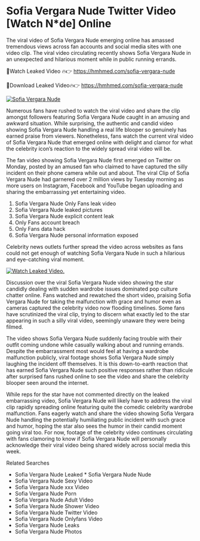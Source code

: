﻿# Sofia Vergara Nude Twitter Video [Watch N*de] Online

The viral video of ﻿Sofia Vergara Nude emerging online has amassed tremendous views across fan accounts and social media sites with one video clip. The viral video circulating recently shows ﻿Sofia Vergara Nude in an unexpected and hilarious moment while in public running errands. 

🔴Watch Leaked Video 🔥👉  https://hmhmed.com/sofia-vergara-nude 

🔴Download Leaked Video🔥👉  https://hmhmed.com/sofia-vergara-nude 

[![Sofia Vergara Nude](https://i.imgur.com/dJHk4Zq.gif)](https://hmhmed.com/sofia-vergara-nude)

Numerous fans have rushed to watch the viral video and share the clip amongst followers featuring ﻿Sofia Vergara Nude caught in an amusing and awkward situation. While surprising, the authentic and candid video showing ﻿Sofia Vergara Nude handling a real life blooper so genuinely has earned praise from viewers. Nonetheless, fans watch the current viral video of ﻿Sofia Vergara Nude that emerged online with delight and clamor for what the celebrity icon’s reaction to the widely spread viral video will be.

The fan video showing ﻿Sofia Vergara Nude first emerged on Twitter on Monday, posted by an amused fan who claimed to have captured the silly incident on their phone camera while out and about. The viral Clip of ﻿Sofia Vergara Nude had garnered over 2 million views by Tuesday morning as more users on Instagram, Facebook and YouTube began uploading and sharing the embarrassing yet entertaining video. 

1. ﻿Sofia Vergara Nude Only Fans leak video
2. ﻿Sofia Vergara Nude leaked pictures
3. ﻿Sofia Vergara Nude explicit content leak
4. Only Fans account breach
5. Only Fans data hack
6. ﻿Sofia Vergara Nude personal information exposed

Celebrity news outlets further spread the video across websites as fans could not get enough of watching ﻿Sofia Vergara Nude in such a hilarious and eye-catching viral moment. 

[![Watch Leaked Video.](https://miro.medium.com/v2/resize:fit:828/format:webp/1*cilzJN44JGOrTw9NJCrNHA.gif "Watch Leaked Video")](https://hmhmed.com/sofia-vergara-nude)

Discussion over the viral ﻿Sofia Vergara Nude video showing the star candidly dealing with sudden wardrobe issues dominated pop culture chatter online. Fans watched and rewatched the short video, praising ﻿Sofia Vergara Nude for taking the malfunction with grace and humor even as cameras captured the celebrity video now flooding timelines. Some fans have scrutinized the viral clip, trying to discern what exactly led to the star appearing in such a silly viral video, seemingly unaware they were being filmed.

The video shows ﻿Sofia Vergara Nude suddenly facing trouble with their outfit coming undone while casually walking about and running errands. Despite the embarrassment most would feel at having a wardrobe malfunction publicly, viral footage shows ﻿Sofia Vergara Nude simply laughing the incident off themselves. It is this down-to-earth reaction that has earned ﻿Sofia Vergara Nude such positive responses rather than ridicule after surprised fans rushed online to see the video and share the celebrity blooper seen around the internet.  

While reps for the star have not commented directly on the leaked embarrassing video, ﻿Sofia Vergara Nude will likely have to address the viral clip rapidly spreading online featuring quite the comedic celebrity wardrobe malfunction. Fans eagerly watch and share the video showing ﻿Sofia Vergara Nude handling the potentially humiliating public incident with such grace and humor, hoping the star also sees the humor in their candid moment going viral too. For now, footage of the celebrity video continues circulating with fans clamoring to know if ﻿Sofia Vergara Nude will personally acknowledge their viral video being shared widely across social media this week.

Related Searches
* ﻿Sofia Vergara Nude Leaked
﻿* Sofia Vergara Nude Nude
* ﻿Sofia Vergara Nude Sexy Video
* ﻿Sofia Vergara Nude xxx Video
* ﻿Sofia Vergara Nude Porn
* ﻿Sofia Vergara Nude Adult Video
* ﻿Sofia Vergara Nude Shower Video
* ﻿Sofia Vergara Nude Twitter Video
* ﻿Sofia Vergara Nude Onlyfans Video
* ﻿Sofia Vergara Nude Leaks
* ﻿Sofia Vergara Nude Photos
